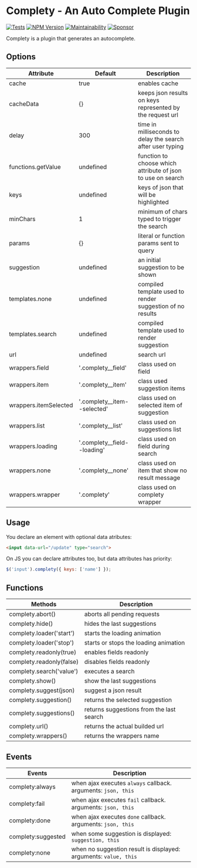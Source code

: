 # Complety - An Auto Complete Plugin

[![Tests](https://github.com/wbotelhos/complety/workflows/Tests/badge.svg)](https://github.com/wbotelhos/complety/actions)
[![NPM Version](https://badge.fury.io/js/complety.svg)](https://badge.fury.io/js/complety)
[![Maintainability](https://api.codeclimate.com/v1/badges/7aba78eff57e5d5049ff/maintainability)](https://codeclimate.com/github/wbotelhos/complety/maintainability)
[![Sponsor](https://img.shields.io/badge/sponsor-%3C3-green)](https://github.com/sponsors/wbotelhos)

Complety is a plugin that generates an autocomplete.

## Options

|Attribute            |Default                    |Description                                                |
|---------------------|---------------------------|-----------------------------------------------------------|
|cache                |true                       |enables cache                                              |
|cacheData            |{}                         |keeps json results on keys represented by the request url  |
|delay                |300                        |time in milliseconds to delay the search after user typing |
|functions.getValue   |undefined                  |function to choose which attribute of json to use on search|
|keys                 |undefined                  |keys of json that will be highlighted                      |
|minChars             |1                          |minimum of chars typed to trigger the search               |
|params               |{}                         |literal or function params sent to query                   |
|suggestion           |undefined                  |an initial suggestion to be shown                          |
|templates.none       |undefined                  |compiled template used to render suggestion of no results  |
|templates.search     |undefined                  |compiled template used to render suggestion                |
|url                  |undefined                  |search url                                                 |
|wrappers.field       |'.complety__field'         |class used on field                                        |
|wrappers.item        |'.complety__item'          |class used suggestion items                                |
|wrappers.itemSelected|'.complety__item--selected'|class used on selected item of suggestion                  |
|wrappers.list        |'.complety__list'          |class used on suggestions list                             |
|wrappers.loading     |'.complety__field--loading'|class used on field during search                          |
|wrappers.none        |'.complety__none'          |class used on item that show no result message             |
|wrappers.wrapper     |'.complety'                |class used on complety wrapper                             |

## Usage

You declare an element with optional data atributes:

```html
<input data-url="/update" type="search">
```

On JS you can declare attributes too, but data attributes has priority:

```js
$('input').complety({ keys: ['name'] });
```

## Functions

|Methods                 |Description                             |
|------------------------|----------------------------------------|
|complety.abort()        |aborts all pending requests             |
|complety.hide()         |hides the last suggestions              |
|complety.loader('start')|starts the loading animation            |
|complety.loader('stop') |starts or stops the loading animation   |
|complety.readonly(true) |enables fields readonly                 |
|complety.readonly(false)|disables fields readonly                |
|complety.search('value')|executes a search                       |
|complety.show()         |show the last suggestions               |
|complety.suggest(json)  |suggest a json result                   |
|complety.suggestion()   |returns the selected suggestion         |
|complety.suggestions()  |returns suggestions from the last search|
|complety.url()          |returns the actual builded url          |
|complety.wrappers()     |returns the wrappers name               |

## Events

|Events                       |Description                                                     |
|-----------------------------|----------------------------------------------------------------|
|complety:always              |when ajax executes `always` callback. arguments: `json, this`   |
|complety:fail                |when ajax executes `fail` callback. arguments: `json, this`     |
|complety:done                |when ajax executes `done` callback. arguments: `json, this`     |
|complety:suggested           |when some suggestion is displayed: `suggestion, this`           |
|complety:none                |when no suggestion result is displayed: arguments: `value, this`|
